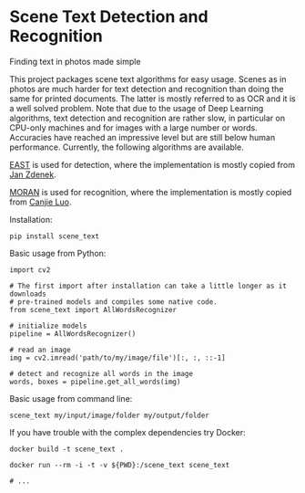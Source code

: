 # Scene Text Detection and Recognition

Finding text in photos made simple

This project packages scene text algorithms for easy usage. Scenes as in photos are much harder for text detection and recognition than doing the same for printed documents. The latter is mostly referred to as OCR and it is a well solved problem. Note that due to the usage of Deep Learning algorithms, text detection and recognition are rather slow, in particular on CPU-only machines and for images with a large number or words. Accuracies have reached an impressive level but are still below human performance. Currently, the following algorithms are available.

[EAST](https://arxiv.org/abs/1704.03155) is used for detection, where the implementation is mostly copied from [Jan Zdenek](https://github.com/kurapan/EAST ).

[MORAN](https://arxiv.org/abs/1901.03003) is used for recognition, where the implementation is mostly copied from [Canjie Luo](https://github.com/Canjie-Luo/MORAN_v2).


Installation:
```
pip install scene_text
```

Basic usage from Python:
```
import cv2

# The first import after installation can take a little longer as it downloads
# pre-trained models and compiles some native code.
from scene_text import AllWordsRecognizer

# initialize models
pipeline = AllWordsRecognizer()

# read an image
img = cv2.imread('path/to/my/image/file')[:, :, ::-1]

# detect and recognize all words in the image
words, boxes = pipeline.get_all_words(img)
```

Basic usage from command line:
```
scene_text my/input/image/folder my/output/folder
```

If you have trouble with the complex dependencies try Docker:
```
docker build -t scene_text .

docker run --rm -i -t -v ${PWD}:/scene_text scene_text

# ...
```
